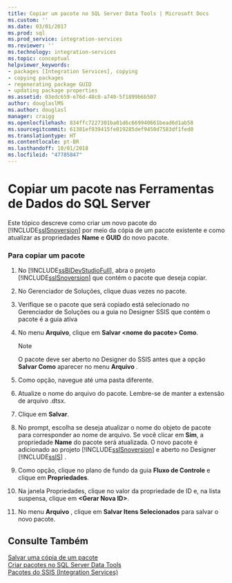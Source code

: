 ```yaml
---
title: Copiar um pacote no SQL Server Data Tools | Microsoft Docs
ms.custom: ''
ms.date: 03/01/2017
ms.prod: sql
ms.prod_service: integration-services
ms.reviewer: ''
ms.technology: integration-services
ms.topic: conceptual
helpviewer_keywords:
- packages [Integration Services], copying
- copying packages
- regenerating package GUID
- updating package properties
ms.assetid: 03edc659-e76d-48c0-a749-5f1899b6b507
author: douglaslMS
ms.author: douglasl
manager: craigg
ms.openlocfilehash: 834ffc7227301ba01d6c669940661bead6d1ab58
ms.sourcegitcommit: 61381ef939415fe019285def9450d7583df1fed0
ms.translationtype: HT
ms.contentlocale: pt-BR
ms.lasthandoff: 10/01/2018
ms.locfileid: "47785847"
---
```

# <a name="copy-a-package-in-sql-server-data-tools"></a>Copiar um pacote nas Ferramentas de Dados do SQL Server
  Este tópico descreve como criar um novo pacote do [!INCLUDE[ssISnoversion](../includes/ssisnoversion-md.md)] por meio da cópia de um pacote existente e como atualizar as propriedades **Name** e **GUID** do novo pacote.  
  
### <a name="to-copy-a-package"></a>Para copiar um pacote  
  
1.  No [!INCLUDE[ssBIDevStudioFull](../includes/ssbidevstudiofull-md.md)], abra o projeto [!INCLUDE[ssISnoversion](../includes/ssisnoversion-md.md)] que contém o pacote que deseja copiar.  
  
2.  No Gerenciador de Soluções, clique duas vezes no pacote.  
  
3.  Verifique se o pacote que será copiado está selecionado no Gerenciador de Soluções ou a guia no Designer SSIS que contém o pacote é a guia ativa  
  
4.  No menu **Arquivo**, clique em **Salvar \<nome do pacote> Como**.  
  
    > [!NOTE]  
    >  O pacote deve ser aberto no Designer do SSIS antes que a opção **Salvar Como** aparecer no menu **Arquivo** .  
  
5.  Como opção, navegue até uma pasta diferente.  
  
6.  Atualize o nome do arquivo do pacote. Lembre-se de manter a extensão de arquivo .dtsx.  
  
7.  Clique em **Salvar**.  
  
8.  No prompt, escolha se deseja atualizar o nome do objeto de pacote para corresponder ao nome de arquivo. Se você clicar em **Sim**, a propriedade **Name** do pacote será atualizada. O novo pacote é adicionado ao projeto [!INCLUDE[ssISnoversion](../includes/ssisnoversion-md.md)] e aberto no Designer [!INCLUDE[ssIS](../includes/ssis-md.md)] .  
  
9. Como opção, clique no plano de fundo da guia **Fluxo de Controle** e clique em **Propriedades**.  
  
10. Na janela Propriedades, clique no valor da propriedade de ID e, na lista suspensa, clique em **\<Gerar Nova ID>**.  
  
11. No menu **Arquivo** , clique em **Salvar Itens Selecionados** para salvar o novo pacote.  
  
## <a name="see-also"></a>Consulte Também  
 [Salvar uma cópia de um pacote](http://msdn.microsoft.com/library/21482a20-e420-4452-b7eb-8f9fa1929f31)   
 [Criar pacotes no SQL Server Data Tools](../integration-services/create-packages-in-sql-server-data-tools.md)   
 [Pacotes do SSIS &#40;Integration Services&#41;](../integration-services/integration-services-ssis-packages.md)  
  
  
